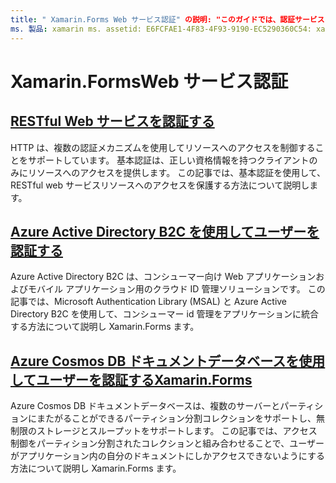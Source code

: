 ```yaml
---
title: " Xamarin.Forms Web サービス認証" の説明: "このガイドでは、認証サービスをアプリケーションに統合して、 Xamarin.Forms ユーザーが自分のデータにアクセスするだけでバックエンドを共有できるようにする方法について説明します。"
ms. 製品: xamarin ms. assetid: E6FCFAE1-4F83-4F93-9190-EC5290360C54: xamarin-forms author: davidbritch ms. author: dabritch ms. date: 06/27/2019 no loc: [ Xamarin.Forms , Xamarin.Essentials ]
---
```


# <a name="xamarinforms-web-service-authentication"></a>Xamarin.FormsWeb サービス認証

## <a name="authenticate-a-restful-web-service"></a>[RESTful Web サービスを認証する](rest.md)

HTTP は、複数の認証メカニズムを使用してリソースへのアクセスを制御することをサポートしています。 基本認証は、正しい資格情報を持つクライアントのみにリソースへのアクセスを提供します。 この記事では、基本認証を使用して、RESTful web サービスリソースへのアクセスを保護する方法について説明します。

## <a name="authenticate-users-with-azure-active-directory-b2c"></a>[Azure Active Directory B2C を使用してユーザーを認証する](azure-ad-b2c.md)

Azure Active Directory B2C は、コンシューマー向け Web アプリケーションおよびモバイル アプリケーション用のクラウド ID 管理ソリューションです。 この記事では、Microsoft Authentication Library (MSAL) と Azure Active Directory B2C を使用して、コンシューマー id 管理をアプリケーションに統合する方法について説明し Xamarin.Forms ます。

## <a name="authenticate-users-with-an-azure-cosmos-db-document-database-and-xamarinformsazure-cosmosdb-authmd"></a>[Azure Cosmos DB ドキュメントデータベースを使用してユーザーを認証するXamarin.Forms](azure-cosmosdb-auth.md)

Azure Cosmos DB ドキュメントデータベースは、複数のサーバーとパーティションにまたがることができるパーティション分割コレクションをサポートし、無制限のストレージとスループットをサポートします。 この記事では、アクセス制御をパーティション分割されたコレクションと組み合わせることで、ユーザーがアプリケーション内の自分のドキュメントにしかアクセスできないようにする方法について説明し Xamarin.Forms ます。
